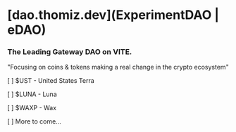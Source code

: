 # [dao.thomiz.dev](ExperimentDAO | eDAO)

### The Leading Gateway DAO on VITE.

"Focusing on coins & tokens making a real change in the crypto ecosystem"

[ ] $UST - United States Terra

[ ] $LUNA - Luna

[ ] $WAXP - Wax

[ ] More to come...
